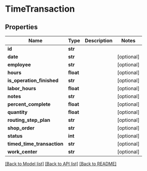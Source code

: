 # TimeTransaction

## Properties
Name | Type | Description | Notes
------------ | ------------- | ------------- | -------------
**id** | **str** |  | 
**date** | **str** |  | [optional] 
**employee** | **str** |  | [optional] 
**hours** | **float** |  | [optional] 
**is_operation_finished** | **str** |  | [optional] 
**labor_hours** | **float** |  | [optional] 
**notes** | **str** |  | [optional] 
**percent_complete** | **float** |  | [optional] 
**quantity** | **float** |  | [optional] 
**routing_step_plan** | **str** |  | [optional] 
**shop_order** | **str** |  | [optional] 
**status** | **int** |  | [optional] 
**timed_time_transaction** | **str** |  | [optional] 
**work_center** | **str** |  | [optional] 

[[Back to Model list]](../README.md#documentation-for-models) [[Back to API list]](../README.md#documentation-for-api-endpoints) [[Back to README]](../README.md)


